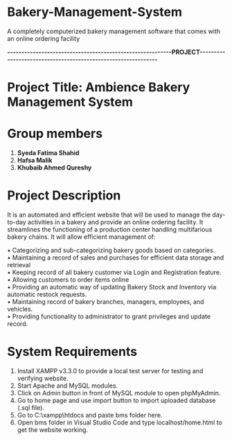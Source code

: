 # Bakery-Management-System

A completely computerized bakery management software that comes with an online ordering facility


**----------------------------------------------------------PROJECT--------------------------------------------------------------**


# **Project Title: Ambience Bakery Management System**


# **Group members**
  1) **Syeda Fatima Shahid**
  2) **Hafsa Malik**
  3) **Khubaib Ahmed Qureshy**


# **Project Description**
It is an automated and efficient website that will be used to manage the day-to-day activities in a bakery and provide an online ordering facility.
It streamlines the functioning of a production center handling multifarious bakery chains. It will allow efficient management of:

•	Categorizing and sub-categorizing bakery goods based on categories.\
•	Maintaining a record of sales and purchases for efficient data storage and retrieval\
•	Keeping record of all bakery customer via Login and Registration feature.\
•	Allowing customers to order items online\
•	Providing an automatic way of updating Bakery Stock and Inventory via automatic restock requests.\
•	Maintaining record of bakery branches, managers, employees, and vehicles.\
•	Providing functionality to administrator to grant privileges and update record.


# **System Requirements**
1. Install XAMPP v3.3.0 to provide a local test server for testing and verifying website.
2. Start Apache and MySQL modules.
3. Click on Admin button in front of MySQL module to open phpMyAdmin.
4. Go to home page and use import button to import uploaded database (.sql file).
5. Go to C:\xampp\htdocs and paste bms folder here.
6. Open bms folder in Visual Studio Code and type localhost/home.html to get the website working.
